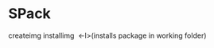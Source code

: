 # SPack
createimg <file that will be packaged>
installimg <image file> <executable name> <-l>(installs package in working folder)
